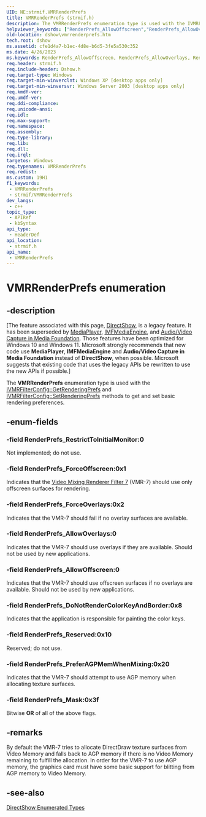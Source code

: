 ```yaml
---
UID: NE:strmif.VMRRenderPrefs
title: VMRRenderPrefs (strmif.h)
description: The VMRRenderPrefs enumeration type is used with the IVMRFilterConfig::GetRenderingPrefs and IVMRFilterConfig::SetRenderingPrefs methods to get and set basic rendering preferences.
helpviewer_keywords: ["RenderPrefs_AllowOffscreen","RenderPrefs_AllowOverlays","RenderPrefs_DoNotRenderColorKeyAndBorder","RenderPrefs_ForceOffscreen","RenderPrefs_ForceOverlays","RenderPrefs_Mask","RenderPrefs_PreferAGPMemWhenMixing","RenderPrefs_Reserved","RenderPrefs_RestrictToInitialMonitor","VMRRenderPrefs","VMRRenderPrefs enumeration [DirectShow]","VMRRenderPrefsEnumeration","dshow.vmrrenderprefs","strmif/RenderPrefs_AllowOffscreen","strmif/RenderPrefs_AllowOverlays","strmif/RenderPrefs_DoNotRenderColorKeyAndBorder","strmif/RenderPrefs_ForceOffscreen","strmif/RenderPrefs_ForceOverlays","strmif/RenderPrefs_Mask","strmif/RenderPrefs_PreferAGPMemWhenMixing","strmif/RenderPrefs_Reserved","strmif/RenderPrefs_RestrictToInitialMonitor","strmif/VMRRenderPrefs"]
old-location: dshow\vmrrenderprefs.htm
tech.root: dshow
ms.assetid: cfe1d4a7-b1ec-4d8e-b6d5-3fe5a530c352
ms.date: 4/26/2023
ms.keywords: RenderPrefs_AllowOffscreen, RenderPrefs_AllowOverlays, RenderPrefs_DoNotRenderColorKeyAndBorder, RenderPrefs_ForceOffscreen, RenderPrefs_ForceOverlays, RenderPrefs_Mask, RenderPrefs_PreferAGPMemWhenMixing, RenderPrefs_Reserved, RenderPrefs_RestrictToInitialMonitor, VMRRenderPrefs, VMRRenderPrefs enumeration [DirectShow], VMRRenderPrefsEnumeration, dshow.vmrrenderprefs, strmif/RenderPrefs_AllowOffscreen, strmif/RenderPrefs_AllowOverlays, strmif/RenderPrefs_DoNotRenderColorKeyAndBorder, strmif/RenderPrefs_ForceOffscreen, strmif/RenderPrefs_ForceOverlays, strmif/RenderPrefs_Mask, strmif/RenderPrefs_PreferAGPMemWhenMixing, strmif/RenderPrefs_Reserved, strmif/RenderPrefs_RestrictToInitialMonitor, strmif/VMRRenderPrefs
req.header: strmif.h
req.include-header: Dshow.h
req.target-type: Windows
req.target-min-winverclnt: Windows XP [desktop apps only]
req.target-min-winversvr: Windows Server 2003 [desktop apps only]
req.kmdf-ver: 
req.umdf-ver: 
req.ddi-compliance: 
req.unicode-ansi: 
req.idl: 
req.max-support: 
req.namespace: 
req.assembly: 
req.type-library: 
req.lib: 
req.dll: 
req.irql: 
targetos: Windows
req.typenames: VMRRenderPrefs
req.redist: 
ms.custom: 19H1
f1_keywords:
 - VMRRenderPrefs
 - strmif/VMRRenderPrefs
dev_langs:
 - c++
topic_type:
 - APIRef
 - kbSyntax
api_type:
 - HeaderDef
api_location:
 - strmif.h
api_name:
 - VMRRenderPrefs
---
```


# VMRRenderPrefs enumeration


## -description

\[The feature associated with this page, [DirectShow](/windows/win32/directshow/directshow), is a legacy feature. It has been superseded by [MediaPlayer](/uwp/api/Windows.Media.Playback.MediaPlayer), [IMFMediaEngine](/windows/win32/api/mfmediaengine/nn-mfmediaengine-imfmediaengine), and [Audio/Video Capture in Media Foundation](windows/win32/medfound/audio-video-capture-in-media-foundation). Those features have been optimized for Windows 10 and Windows 11. Microsoft strongly recommends that new code use **MediaPlayer**, **IMFMediaEngine** and **Audio/Video Capture in Media Foundation** instead of **DirectShow**, when possible. Microsoft suggests that existing code that uses the legacy APIs be rewritten to use the new APIs if possible.\]

The <b>VMRRenderPrefs</b> enumeration type is used with the <a href="/windows/desktop/api/strmif/nf-strmif-ivmrfilterconfig-getrenderingprefs">IVMRFilterConfig::GetRenderingPrefs</a> and <a href="/windows/desktop/api/strmif/nf-strmif-ivmrfilterconfig-setrenderingprefs">IVMRFilterConfig::SetRenderingPrefs</a> methods to get and set basic rendering preferences.

## -enum-fields

### -field RenderPrefs_RestrictToInitialMonitor:0

Not implemented; do not use.

### -field RenderPrefs_ForceOffscreen:0x1

Indicates that the <a href="/windows/desktop/DirectShow/video-mixing-renderer-filter-7">Video Mixing Renderer Filter 7</a> (VMR-7) should use only offscreen surfaces for rendering.

### -field RenderPrefs_ForceOverlays:0x2

Indicates that the VMR-7 should fail if no overlay surfaces are available.

### -field RenderPrefs_AllowOverlays:0

Indicates that the VMR-7 should use overlays if they are available. Should not be used by new applications.

### -field RenderPrefs_AllowOffscreen:0

Indicates that the VMR-7 should use offscreen surfaces if no overlays are available. Should not be used by new applications.

### -field RenderPrefs_DoNotRenderColorKeyAndBorder:0x8

Indicates that the application is responsible for painting the color keys.

### -field RenderPrefs_Reserved:0x10

Reserved; do not use.

### -field RenderPrefs_PreferAGPMemWhenMixing:0x20

Indicates that the VMR-7 should attempt to use AGP memory when allocating texture surfaces.

### -field RenderPrefs_Mask:0x3f

Bitwise <b>OR</b> of all of the above flags.

## -remarks

By default the VMR-7 tries to allocate DirectDraw texture surfaces from Video Memory and falls back to AGP memory if there is no Video Memory remaining to fulfill the allocation. In order for the VMR-7 to use AGP memory, the graphics card must have some basic support for blitting from AGP memory to Video Memory.

## -see-also

<a href="/windows/desktop/DirectShow/directshow-enumerated-types">DirectShow Enumerated Types</a>
